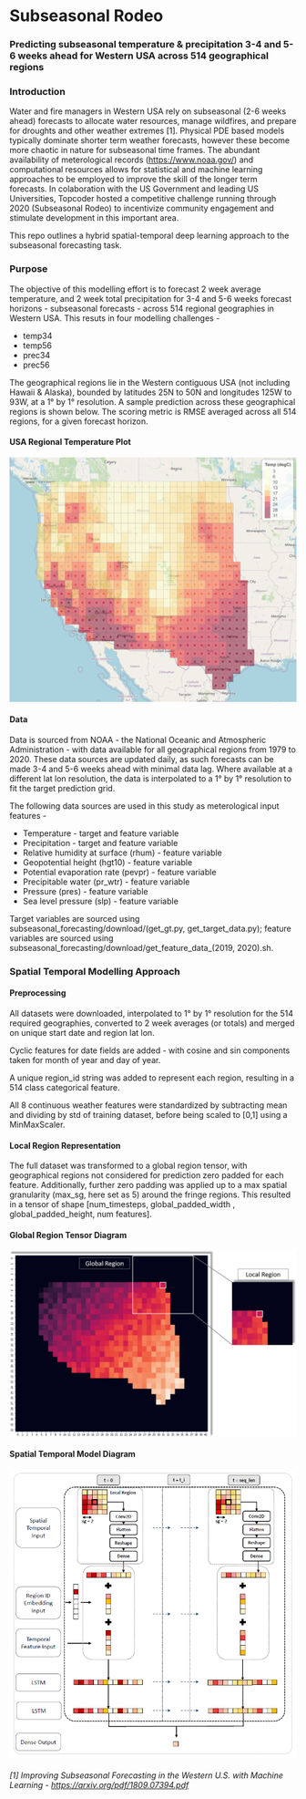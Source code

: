 # Subseasonal Rodeo

### **Predicting subseasonal temperature & precipitation 3-4 and 5-6 weeks ahead for Western USA across 514 geographical regions**

### Introduction

Water and fire managers in Western USA rely on subseasonal (2-6 weeks ahead) forecasts to allocate water resources, manage wildfires, and prepare for droughts and other weather extremes [1]. Physical PDE based models typically dominate shorter term weather forecasts, however these become more chaotic in nature for subseasonal time frames. The abundant availability of meterological records (https://www.noaa.gov/) and computational resources allows for statistical and machine learning approaches to be employed to improve the skill of the longer term forecasts. In colaboration with the US Government and leading US Universities, Topcoder hosted a competitive challenge running through 2020 (Subseasonal Rodeo) to incentivize community engagement and stimulate development in this important area.

This repo outlines a hybrid spatial-temporal deep learning approach to the subseasonal forecasting task.

### Purpose

The objective of this modelling effort is to forecast 2 week average temperature, and 2 week total precipitation for 3-4 and 5-6 weeks forecast horizons - subseasonal forecasts - across 514 regional geographies in Western USA. This resuts in four modelling challenges - 

- temp34
- temp56
- prec34
- prec56

The geographical regions lie in the Western contiguous USA (not including Hawaii & Alaska), bounded by latitudes 25N to 50N and longitudes 125W to 93W, at a 1° by 1° resolution. A sample prediction across these geographical regions is shown below. The scoring metric is RMSE averaged across all 514 regions, for a given forecast horizon.

#### USA Regional Temperature Plot
![USA Regional Temperature Plot](subseasonal_forecasting/plotting/usa_regional_temperature_plot.png)

#### Data

Data is sourced from NOAA - the National Oceanic and Atmospheric Administration - with data available for all geographical regions from 1979 to 2020. These data sources are updated daily, as such forecasts can be made 3-4 and 5-6 weeks ahead with minimal data lag. Where available at a different lat lon resolution, the data is interpolated to a 1° by 1° resolution to fit the target prediction grid.

The following data sources are used in this study as meterological input features - 

- Temperature - target and feature variable
- Precipitation - target and feature variable
- Relative humidity at surface (rhum) - feature variable
- Geopotential height (hgt10) - feature variable
- Potential evaporation rate (pevpr) - feature variable
- Precipitable water (pr_wtr) - feature variable
- Pressure (pres) - feature variable
- Sea level pressure (slp) - feature variable

Target variables are sourced using subseasonal_forecasting/download/(get_gt.py, get_target_data.py); feature variables are sourced using subseasonal_forecasting/download/get_feature_data_(2019, 2020).sh.

### Spatial Temporal Modelling Approach

#### Preprocessing

All datasets were downloaded, interpolated to 1° by 1° resolution for the 514 required geographies, converted to 2 week averages (or totals) and merged on unique start date and region lat lon.

Cyclic features for date fields are added - with cosine and sin components taken for month of year and day of year.

A unique region_id string was added to represent each region, resulting in a 514 class categorical feature.

All 8 continuous weather features were standardized by subtracting mean and dividing by std of training dataset, before being scaled to [0,1] using a MinMaxScaler.

#### Local Region Representation

The full dataset was transformed to a global region tensor, with geographical regions not considered for prediction zero padded for each feature. Additionally, further zero padding was applied up to a max spatial granularity (max_sg, here set as 5) around the fringe regions. This resulted in a tensor of shape [num_timesteps, global_padded_width , global_padded_height, num features].

#### Global Region Tensor Diagram
![Global Region Tensor Diagram](subseasonal_forecasting/plotting/global_local_region_tensor.png)

#### Spatial Temporal Model Diagram
![Spatial Temporal Model Diagram](subseasonal_forecasting/plotting/spatial_temporal_model_diagram.png)





###### [1] *Improving Subseasonal Forecasting in the Western U.S. with Machine Learning - https://arxiv.org/pdf/1809.07394.pdf*
